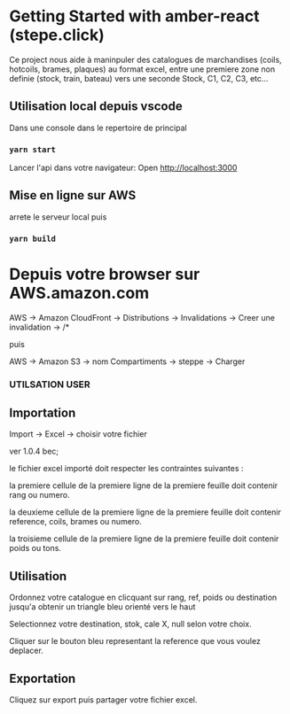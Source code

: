 # Getting Started with amber-react (stepe.click)

Ce project nous aide à maninpuler des catalogues de marchandises (coils, hotcoils, brames, plaques) au format excel, entre une premiere zone non definie
(stock, train, bateau) vers une seconde Stock, C1, C2, C3, etc...


## Utilisation local depuis vscode

Dans une console dans le repertoire de principal
### `yarn start`

Lancer l'api  dans votre navigateur:
Open [http://localhost:3000](http://localhost:3000) 

## Mise en ligne sur AWS
arrete le serveur local puis
### `yarn build`

# Depuis votre browser sur AWS.amazon.com
AWS -> Amazon CloudFront -> Distributions -> Invalidations -> Creer une invalidation -> /*

puis 

AWS ->  Amazon S3 -> nom Compartiments -> steppe -> Charger

### UTILSATION USER
## Importation

Import -> Excel -> choisir votre fichier

ver 1.0.4 bec;

le fichier excel importé doit respecter les contraintes suivantes : 

la premiere cellule de la premiere ligne de la premiere feuille doit contenir rang ou numero. 

la deuxieme cellule de la premiere ligne de la premiere feuille doit contenir reference, coils, brames ou numero.

la troisieme cellule de la premiere ligne de la premiere feuille doit contenir poids ou tons.


## Utilisation
Ordonnez votre catalogue en clicquant sur rang, ref, poids ou destination  jusqu'a obtenir un triangle bleu orienté vers le haut

Selectionnez votre destination, stok, cale X, null selon votre choix.

Cliquer sur le bouton bleu representant la reference que vous voulez deplacer.


 ## Exportation
 
 Cliquez sur export puis partager votre fichier excel.
